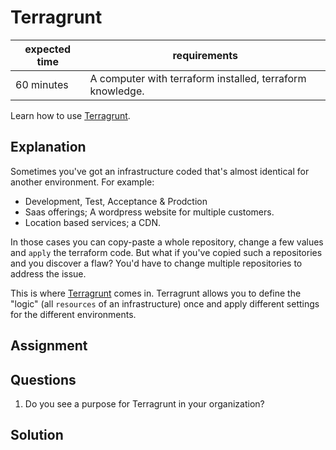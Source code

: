 # Terragrunt

|expected time|requirements                                             |
|-------------|---------------------------------------------------------|
|60 minutes   |A computer with terraform installed, terraform knowledge.|

Learn how to use [Terragrunt](https://terragrunt.gruntwork.io/).

## Explanation

Sometimes you've got an infrastructure coded that's almost identical for another environment. For example:

- Development, Test, Acceptance & Prodction
- Saas offerings; A wordpress website for multiple customers.
- Location based services; a CDN.

In those cases you can copy-paste a whole repository, change a few values and `apply` the terraform code. But what if you've copied such a repositories and you discover a flaw? You'd have to change multiple repositories to address the issue.

This is where [Terragrunt](https://terragrunt.gruntwork.io/) comes in. Terragrunt allows you to define the "logic" (all `resources` of an infrastructure) once and apply different settings for the different environments.

## Assignment

## Questions

1. Do you see a purpose for Terragrunt in your organization?

## Solution
